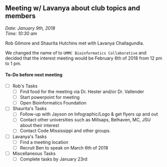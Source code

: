 ## Meeting w/ Lavanya about club topics and members
_Date: January 9th, 2018    
Time: 10:30 am_

Rob Gilmore and Shaurita Hutchins met with Lavanya Challagundla.

We changed the name of to `UMMC Bioinformatics Collaborative` and decided that the interest meeting would be February 6th of 2018 from 12 pm to 1 pm.

#### To-Do before next meeting
- [ ] Rob's Tasks
    - [ ] Find food for the meeting via Dr. Hester and/or Dr. Vallender
    - [ ] Start powerpoint for meeting
    - [ ] Open Bioinformatics Foundation
- [ ] Shaurita's Tasks
    - [ ] Follow-up with Jayson on Infographic/Logo & get flyers up and out
    - [ ] Contact other universities such as Millsaps, Belhaven, MC, JSU about their interest
    - [ ] Contact Code Mississippi and other groups.
- [ ] Lavanya's Tasks
    - [ ] Find a meeting location
    - [ ] Recruit Ben to speak on March 6th of 2018
- [ ] Miscellaneous Tasks
    - [ ] Complete tasks by January 23rd